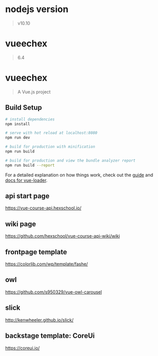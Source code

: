 # nodejs version
> v10.10

# vueechex
> 6.4

# vueechex
> A Vue.js project

## Build Setup

``` bash
# install dependencies
npm install

# serve with hot reload at localhost:8080
npm run dev

# build for production with minification
npm run build

# build for production and view the bundle analyzer report
npm run build --report
```

For a detailed explanation on how things work, check out the [guide](http://vuejs-templates.github.io/webpack/) and [docs for vue-loader](http://vuejs.github.io/vue-loader).

## api start page
https://vue-course-api.hexschool.io/

## wiki page
https://github.com/hexschool/vue-course-api-wiki/wiki

## frontpage template
https://colorlib.com/wp/template/fashe/

## owl
https://github.com/s950329/vue-owl-carousel

## slick
http://kenwheeler.github.io/slick/

## backstage template: CoreUi
https://coreui.io/
